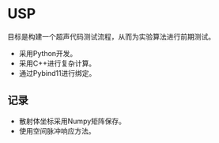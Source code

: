# USP
目标是构建一个超声代码测试流程，从而为实验算法进行前期测试。
- 采用Python开发。
- 采用C++进行复杂计算。
- 通过Pybind11进行绑定。

## 记录
- 散射体坐标采用Numpy矩阵保存。
- 使用空间脉冲响应方法。

